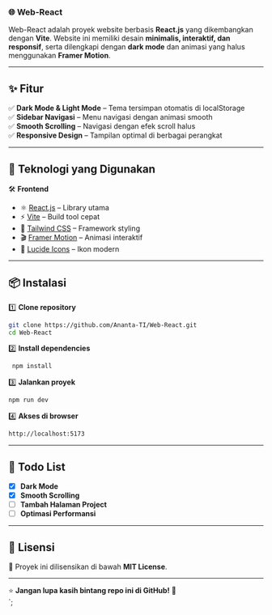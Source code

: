 ### 🌐 Web-React  

Web-React adalah proyek website berbasis **React.js** yang dikembangkan dengan **Vite**. Website ini memiliki desain **minimalis, interaktif, dan responsif**, serta dilengkapi dengan **dark mode** dan animasi yang halus menggunakan **Framer Motion**.  

---

## ✨ Fitur  
✅ **Dark Mode & Light Mode** – Tema tersimpan otomatis di localStorage  
✅ **Sidebar Navigasi** – Menu navigasi dengan animasi smooth  
✅ **Smooth Scrolling** – Navigasi dengan efek scroll halus  
✅ **Responsive Design** – Tampilan optimal di berbagai perangkat  

---

## 🚀 Teknologi yang Digunakan  
🛠 **Frontend**  
- ⚛️ [React.js](https://react.dev/) – Library utama  
- ⚡ [Vite](https://vitejs.dev/) – Build tool cepat  
- 🎨 [Tailwind CSS](https://tailwindcss.com/) – Framework styling  
- 🎬 [Framer Motion](https://www.framer.com/motion/) – Animasi interaktif  
- 🔎 [Lucide Icons](https://lucide.dev/) – Ikon modern  

---

## 📦 Instalasi  
1️⃣ **Clone repository**  
   ```sh
   git clone https://github.com/Ananta-TI/Web-React.git
   cd Web-React
   ```
2️⃣ **Install dependencies**
   ```sh
    npm install
```
3️⃣ **Jalankan proyek**  
   ```sh
   npm run dev
```
4️⃣ **Akses di browser**  
   ```sh
   http://localhost:5173
```
---

## 📌 Todo List  
- [x] **Dark Mode**  
- [x] **Smooth Scrolling**  
- [ ] **Tambah Halaman Project**  
- [ ] **Optimasi Performansi**  

---

## 📜 Lisensi  
🔖 Proyek ini dilisensikan di bawah **MIT License**.  

---

⭐ **Jangan lupa kasih bintang repo ini di GitHub!** 🚀  
`;

